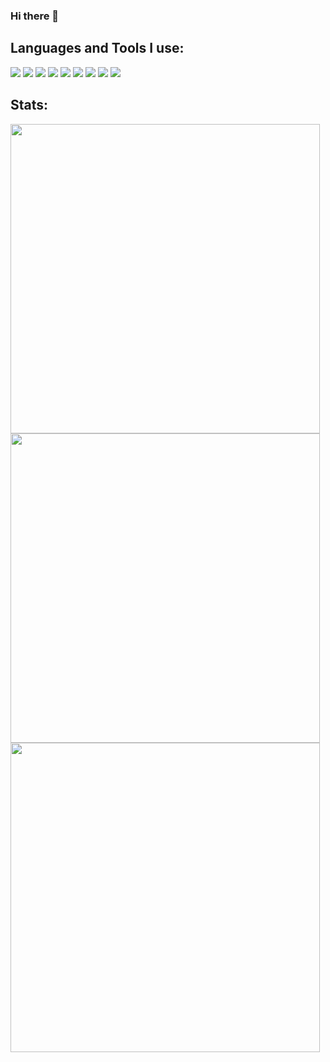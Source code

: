 ### Hi there 👋

<!--
**Palash2003/Palash2003** is a ✨ _special_ ✨ repository because its `README.md` (this file) appears on your GitHub profile.

Here are some ideas to get you started:

- 🔭 I’m currently working on Backend of flutter
- 🌱 I’m currently learning Appdev using Flutter and dart
- 👯 I’m looking to collaborate on Appdev
- 🤔 I’m looking for help with backend and DSA
- 💬 Ask me about frontend of flutter and valorant :P
- 📫 How to reach me: palash.ag2003@gmail.com or discord-- Maze#9722
- 😄 Pronouns: He/Him
- ⚡ Fun fact: I watch anime and play games :D
-->

## Languages and Tools I use:

<img src="https://img.icons8.com/color/48/000000/c-programming.png"/> <img src="https://img.icons8.com/color/48/000000/c-plus-plus-logo.png"/> <img src="https://img.icons8.com/color/48/000000/python--v1.png"/>
<img src="https://img.icons8.com/color/48/000000/flutter.png"/> <img src="https://img.icons8.com/color/48/000000/dart.png"/> <img src="https://img.icons8.com/color/48/000000/firebase.png"/> <img src="https://img.icons8.com/color/48/000000/git.png"/> <img src="https://img.icons8.com/fluency/48/000000/github.png"/> <img src="https://img.icons8.com/color/48/000000/visual-studio-code-2019.png"/> 

## Stats: 
<img width="495px" src="https://github-readme-stats.vercel.app/api?username=Palash2003&show_icons=true&theme=nightowl&hide_border=false&include_all_commits=true&hide_title=false" /> 
<img width="495px" src="https://github-readme-stats.vercel.app/api/top-langs/?username=Palash2003&layout=compact&theme=nightowl&hide_border=false&hide_title=true" />
<img width ="495px" src="https://github-readme-streak-stats.herokuapp.com/?user=Palash2003&theme=nightowl"/>
